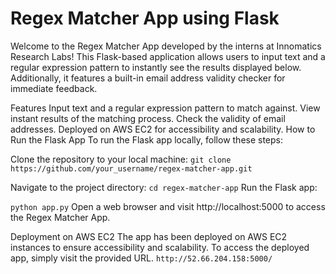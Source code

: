 # Regex Matcher App using Flask

Welcome to the Regex Matcher App developed by the interns at Innomatics Research Labs! This Flask-based application allows users to input text and a regular expression pattern to instantly see the results displayed below. Additionally, it features a built-in email address validity checker for immediate feedback.

Features
Input text and a regular expression pattern to match against.
View instant results of the matching process.
Check the validity of email addresses.
Deployed on AWS EC2 for accessibility and scalability.
How to Run the Flask App
To run the Flask app locally, follow these steps:

Clone the repository to your local machine:
`git clone https://github.com/your_username/regex-matcher-app.git`

Navigate to the project directory:
`cd regex-matcher-app`
Run the Flask app:

`python app.py`
Open a web browser and visit http://localhost:5000 to access the Regex Matcher App.

Deployment on AWS EC2
The app has been deployed on AWS EC2 instances to ensure accessibility and scalability. To access the deployed app, simply visit the provided URL.
`http://52.66.204.158:5000/`
